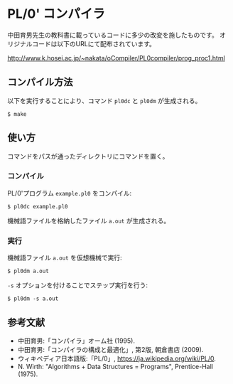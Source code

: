 # PL/0' コンパイラ

中田育男先生の教科書に載っているコードに多少の改変を施したものです。
オリジナルコードは以下のURLにて配布されています。

http://www.k.hosei.ac.jp/~nakata/oCompiler/PL0compiler/prog_proc1.html

## コンパイル方法

以下を実行することにより、コマンド `pl0dc` と `pl0dm` が生成される。
~~~
$ make
~~~

## 使い方

コマンドをパスが通ったディレクトリにコマンドを置く。

### コンパイル

PL/0'プログラム `example.pl0` をコンパイル:
~~~
$ pl0dc example.pl0
~~~
機械語ファイルを格納したファイル `a.out` が生成される。

### 実行

機械語ファイル `a.out` を仮想機械で実行:
~~~
$ pl0dm a.out
~~~

`-s` オプションを付けることでステップ実行を行う:
~~~
$ pl0dm -s a.out
~~~

## 参考文献

* 中田育男:「コンパイラ」オーム社 (1995).
* 中田育男:「コンパイラの構成と最適化」, 第2版, 朝倉書店 (2009).
* ウィキペディア日本語版:「PL/0」, https://ja.wikipedia.org/wiki/PL/0.
* N. Wirth: "Algorithms + Data Structures = Programs", Prentice-Hall (1975).
